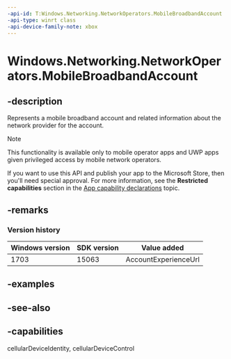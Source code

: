 ```yaml
---
-api-id: T:Windows.Networking.NetworkOperators.MobileBroadbandAccount
-api-type: winrt class
-api-device-family-note: xbox
---
```


<!-- Class syntax.
public class MobileBroadbandAccount : Windows.Networking.NetworkOperators.IMobileBroadbandAccount, Windows.Networking.NetworkOperators.IMobileBroadbandAccount2, Windows.Networking.NetworkOperators.IMobileBroadbandAccount3
-->

# Windows.Networking.NetworkOperators.MobileBroadbandAccount

## -description
Represents a mobile broadband account and related information about the network provider for the account.

> [!NOTE]
> This functionality is available only to mobile operator apps and UWP apps given privileged access by mobile network operators.
> 
> If you want to use this API and publish your app to the Microsoft Store, then you'll need special approval. For more information, see the **Restricted capabilities** section in the [App capability declarations](/windows/uwp/packaging/app-capability-declarations#restricted-capabilities) topic. 

## -remarks

### Version history

| Windows version | SDK version | Value added |
| -- | -- | -- |
| 1703 | 15063 | AccountExperienceUrl |

## -examples

## -see-also
## -capabilities
cellularDeviceIdentity, cellularDeviceControl
